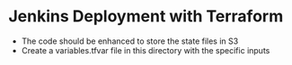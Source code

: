 # Jenkins Deployment with Terraform
- The code should be enhanced to store the state files in S3
- Create a variables.tfvar file in this directory with the specific inputs
